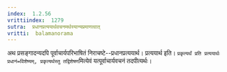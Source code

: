 ```yaml
---
index:  1.2.56
vrittiindex:  1279
sutra:  प्रधानप्रत्ययार्थवचनमर्थस्यान्यप्रमाणत्वात्
vritti:  balamanorama 
---
```


अथ प्रसङ्गादन्यदपि पूर्वाचार्यपरिभाषितं निराचष्टे--प्रधानप्रत्ययार्थ। प्रत्ययार्थ इति। `प्रकृत्यर्थं प्रति प्रत्ययार्थः प्रधानं=विशेष्यम्, प्रकृत्यर्थस्तु तद्विशेषण`मित्येवं यत्पूर्वाचार्यवचनं तदपीत्यर्थः। 

